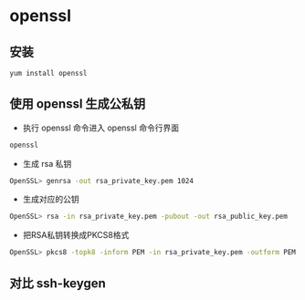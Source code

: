 # openssl

## 安装
  ```bash
  yum install openssl
  ```
## 使用 openssl 生成公私钥
  * 执行 openssl 命令进入 openssl 命令行界面
  ```bash
  openssl
  ```
  * 生成 rsa 私钥
  ```bash
  OpenSSL> genrsa -out rsa_private_key.pem 1024
  ```  
  * 生成对应的公钥
  ```bash
  OpenSSL> rsa -in rsa_private_key.pem -pubout -out rsa_public_key.pem
  ```
  * 把RSA私钥转换成PKCS8格式
  ```bash
  OpenSSL> pkcs8 -topk8 -inform PEM -in rsa_private_key.pem -outform PEM -nocrypt
  ```
## 对比 ssh-keygen  